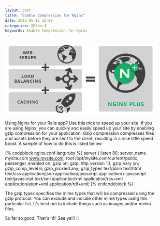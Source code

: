 ```yaml
---
layout: post
title: "Enable Compression for Nginx"
date: 2015-05-11 15:08
categories: [Other]
keywords: Enable Compression for Nginx
---
```


<p>
  <img src="/images/nginx-plus.png" width="500" alt="Enable Compression for Nginx" />
</p>

<p>
  Using Nginx for your Rails app? Use this trick to speed up your site. If you are using Nginx, you can quickly and easily speed up your site by enabling gzip compression for your application. Gzip compression compresses files and assets before they are sent to the client, resulting in a nice little speed boost. A sample of how to do this is listed below:
</p>

{% codeblock nginx.conf lang:ruby %}
server {
  listen 80;
  server_name mysite.com www.mysite.com;
  root /opt/mysite.com/current/public;
  passenger_enabled on;
  gzip on;
  gzip_http_version 1.1;
  gzip_vary on;
  gzip_comp_level 6;
  gzip_proxied any;
  gzip_types text/plain text/html text/css application/json application/javascript application/x-javascript text/javascript text/xml application/xml application/rss+xml application/atom+xml application/rdf+xml;
{% endcodeblock %}

<p>
  The gzip types specifies the mime types that will be compressed using the gzip protocol. You can exclude and include other mime types using this particular list. It's best not to include things such as images and/or media files.
</p>

<p>
  So far so good, That's it!!! See ya!!! :)
</p>

